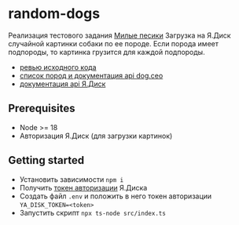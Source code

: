 # random-dogs
Реализация тестового задания [Милые песики](https://github.com/StarWayMan/tech_interview_task/blob/main/README.md)
Загрузка на Я.Диск случайной картинки собаки по ее породе. Если порода имеет подпороды, то картинка грузится для каждой подпороды.
- [ревью исходного кода](docs/review.md)
- [список пород и документация api dog.ceo](https://dog.ceo/dog-api/documentation/)
- [документация api Я.Диск](https://yandex.ru/dev/disk/poligon/)

## Prerequisites
- Node >= 18
- Авторизация Я.Диск (для загрузки картинок)

## Getting started
- Установить зависимости `npm i`
- Получить [токен авторизации](https://yandex.ru/dev/disk/poligon/) Я.Диска
- Создать файл `.env` и положить в него токен авторизации `YA_DISK_TOKEN=<token>`
- Запустить скрипт `npx ts-node src/index.ts`
